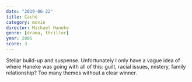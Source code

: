 ```yaml
---
date: "2019-06-22"
title: Caché
category: movie
director: Michael Haneke
genre: [drama, thriller]
year: 2005
score: 3
---
```


Stellar build-up and suspense. Unfortunately I only have a vague idea of where Haneke was going with all of this: guilt, racial issues, mistery, family relationship? Too many themes without a clear winner.
